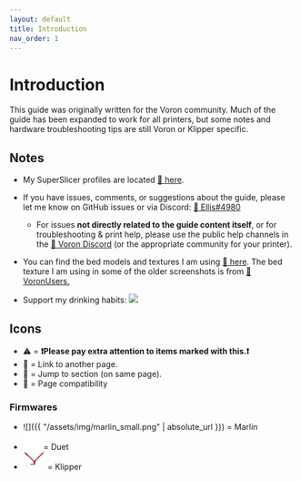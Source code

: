 ```yaml
---
layout: default
title: Introduction
nav_order: 1
---
```


# Introduction

This guide was originally written for the Voron community. Much of the guide has been expanded to work for all printers, but some notes and hardware troubleshooting tips are still Voron or Klipper specific.

## Notes

- My SuperSlicer profiles are located [:page_facing_up: here](https://github.com/AndrewEllis93/Ellis-SuperSlicer-Profiles).

- If you have issues, comments, or suggestions about the guide, please let me know on GitHub issues or via Discord: [:page_facing_up: Ellis#4980](https://discordapp.com/users/207622442842062849)
  - For issues **not directly related to the guide content itself**, or for troubleshooting & print help, please use the public help channels in the [:page_facing_up: Voron Discord](https://discord.gg/voron) (or the appropriate community for your printer).
- You can find the bed models and textures I am using [:page_facing_up: here](https://github.com/VoronDesign/Voron-Extras/tree/main/Bed_Models). The bed texture I am using in some of the older screenshots is from [:page_facing_up: VoronUsers.](https://github.com/VoronDesign/VoronUsers/tree/master/slicer_configurations/PrusaSlicer/hartk1213/V0/Bed_Shape)
- Support my drinking habits:
  [![](https://www.paypalobjects.com/en_US/i/btn/btn_donate_LG.gif)](https://www.paypal.com/paypalme/AndrewEllis93)

## Icons

- :warning: = **:exclamation:Please pay extra attention to items marked with this.:exclamation:**
- :page_facing_up: = Link to another page.
- :pushpin: = Jump to section (on same page).
- :dizzy: = Page compatibility

### Firmwares

- ![]({{ "/assets/img/marlin_small.png" | absolute_url }}) = Marlin
- ![](/assets/img/duet.png) = Duet
- ![](/assets/img/klipper.png) = Klipper
